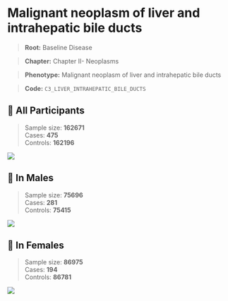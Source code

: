 # Malignant neoplasm of liver and intrahepatic bile ducts

> **Root:** Baseline Disease  

> **Chapter:** Chapter II- Neoplasms  

> **Phenotype:** Malignant neoplasm of liver and intrahepatic bile ducts  

> **Code:** `C3_LIVER_INTRAHEPATIC_BILE_DUCTS`

## 🧪 All Participants  
> Sample size: **162671**  
> Cases: **475**  
> Controls: **162196**
<img src="/Disease/Figures/ALL/Incidence/C3_LIVER_INTRAHEPATIC_BILE_DUCTS.png"/>
<CsvTable src="/Disease_Data/ALL/Incidence/COX_C3_LIVER_INTRAHEPATIC_BILE_DUCTS.csv" label="🔍 View full results" />

## 👨 In Males  
> Sample size: **75696**  
> Cases: **281**  
> Controls: **75415**
<img src="/Disease/Figures/Male/Incidence/C3_LIVER_INTRAHEPATIC_BILE_DUCTS.png"/>
<CsvTable src="/Disease_Data/Male/Incidence/COX_C3_LIVER_INTRAHEPATIC_BILE_DUCTS.csv" label="🔍 View full results" />

## 👩 In Females  
> Sample size: **86975**  
> Cases: **194**  
> Controls: **86781**
<img src="/Disease/Figures/Female/Incidence/C3_LIVER_INTRAHEPATIC_BILE_DUCTS.png"/>
<CsvTable src="/Disease_Data/Female/Incidence/COX_C3_LIVER_INTRAHEPATIC_BILE_DUCTS.csv" label="🔍 View full results" />
